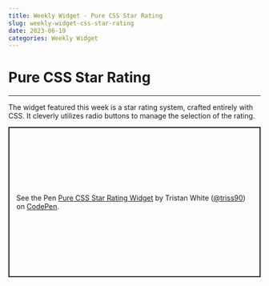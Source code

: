 ```yaml
---
title: Weekly Widget - Pure CSS Star Rating
slug: weekly-widget-css-star-rating
date: 2023-06-19
categories: Weekly Widget
---
```


# Pure CSS Star Rating

<p class='timestamp'><time datetime='19-06-2023'19-06-2023</time></p>
<hr>

The widget featured this week is a star rating system, crafted entirely with CSS. It cleverly utilizes radio buttons to manage the selection of the rating.

<p class="codepen" data-height="300" data-default-tab="result" data-slug-hash="aMoXBY" data-user="triss90" style="height: 300px; box-sizing: border-box; display: flex; align-items: center; justify-content: center; border: 2px solid; margin: 1em 0; padding: 1em;">
  <span>See the Pen <a href="https://codepen.io/triss90/pen/aMoXBY">
  Pure CSS Star Rating Widget</a> by Tristan  White (<a href="https://codepen.io/triss90">@triss90</a>)
  on <a href="https://codepen.io">CodePen</a>.</span>
</p>
<script async src="https://cpwebassets.codepen.io/assets/embed/ei.js"></script>
